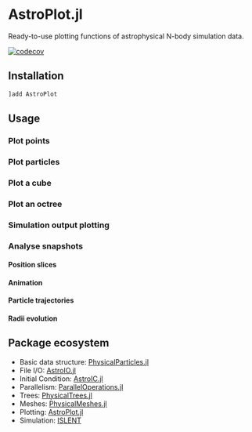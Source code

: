 # AstroPlot.jl

Ready-to-use plotting functions of astrophysical N-body simulation data.

[![codecov](https://codecov.io/gh/JuliaAstroSim/AstroPlot.jl/branch/master/graph/badge.svg)](https://codecov.io/gh/JuliaAstroSim/AstroPlot.jl)

## Installation

```julia
]add AstroPlot
```

## Usage

### Plot points



### Plot particles



### Plot a cube



### Plot an octree



### Simulation output plotting



### Analyse snapshots

#### Position slices



#### Animation



#### Particle trajectories



#### Radii evolution



## Package ecosystem

- Basic data structure: [PhysicalParticles.jl](https://github.com/JuliaAstroSim/PhysicalParticles.jl)
- File I/O: [AstroIO.jl](https://github.com/JuliaAstroSim/AstroIO.jl)
- Initial Condition: [AstroIC.jl](https://github.com/JuliaAstroSim/AstroIC.jl)
- Parallelism: [ParallelOperations.jl](https://github.com/JuliaAstroSim/ParallelOperations.jl)
- Trees: [PhysicalTrees.jl](https://github.com/JuliaAstroSim/PhysicalTrees.jl)
- Meshes: [PhysicalMeshes.jl](https://github.com/JuliaAstroSim/PhysicalMeshes.jl)
- Plotting: [AstroPlot.jl](https://github.com/JuliaAstroSim/AstroPlot.jl)
- Simulation: [ISLENT](https://github.com/JuliaAstroSim/ISLENT)